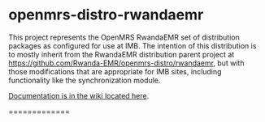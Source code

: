 openmrs-distro-rwandaemr
==========================

This project represents the OpenMRS RwandaEMR set of distribution packages as configured for use at IMB.
The intention of this distribution is to mostly inherit from the RwandaEMR distribution parent project
at https://github.com/Rwanda-EMR/openmrs-distro/rwandaemr, but with those modifications that are appropriate for IMB
sites, including functionality like the synchronization module.

[Documentation is in the wiki located here](https://github.com/PIH/openmrs-distro-rwandaemr-imb/wiki).

=============
